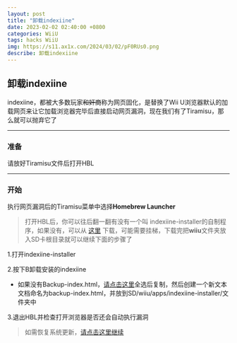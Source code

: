 ```yaml
---
layout: post
title: "卸载indexiine"
date: 2023-02-02 02:40:00 +0800
categories: WiiU
tags: hacks WiiU
img: https://s11.ax1x.com/2024/03/02/pF0RUs0.png
describe: 卸载indexiine
---
```


## 卸载indexiine

indexiine，都被大多数玩家~~和奸商~~称为网页固化，是替换了Wii U浏览器默认的加载网页来让它加载浏览器完毕后直接启动网页漏洞，现在我们有了Tiramisu，那么就可以抛弃它了

<hr />

### 准备

请放好Tiramisu文件后打开HBL

<hr />

### 开始

执行网页漏洞后的Tiramisu菜单中选择**Homebrew Launcher**

> 打开HBL后，你可以往后翻一翻有没有一个叫 indexiine-installer的自制程序，如果没有，可以从 [这里](https://github.com/GaryOderNichts/indexiine-installer/releases/download/v2/indexiine-installer.zip) 下载，可能需要挂梯，下载完把**wiiu**文件夹放入SD卡根目录就可以继续下面的步骤了

1.打开indexiine-installer

2.按下B卸载安装的indexiine

- 如果没有Backup-index.html，[请点击这里](https://github.com/LittleFIve233/LittleFIve233.github.io/blob/master/Backup-index.html)全选后复制，然后创建一个新文本文档命名为backup-index.html，并放到SD/wiiu/apps/indexiine-installer/文件夹中

3.退出HBL并检查打开浏览器是否还会自动执行漏洞

> 如需恢复系统更新，[请点击这里继续](https://wiiu.1919810.com/wiiu/2023/02/01/uninstall-UDFiine.html)
